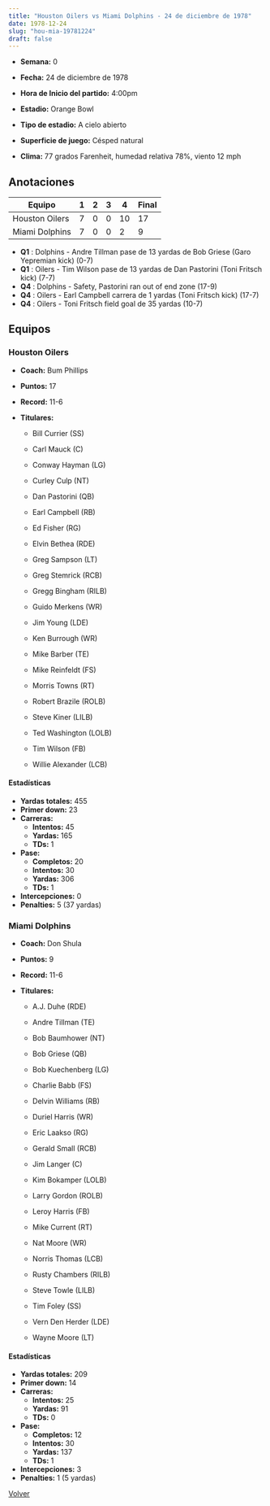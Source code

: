 ```yaml
---
title: "Houston Oilers vs Miami Dolphins - 24 de diciembre de 1978"
date: 1978-12-24
slug: "hou-mia-19781224"
draft: false
---
```


* **Semana:** 0
* **Fecha:** 24 de diciembre de 1978

* **Hora de Inicio del partido:** 4:00pm
* **Estadio:** Orange Bowl
* **Tipo de estadio:** A cielo abierto
* **Superficie de juego:** Césped natural
* **Clima:** 77 grados Farenheit, humedad relativa 78%, viento 12 mph





## Anotaciones
| Equipo | 1 | 2 | 3 | 4 | Final |
|--------|---|---|---|---|-------|
| Houston Oilers  | 7 | 0 | 0 | 10  | 17 |
| Miami Dolphins  | 7 | 0 | 0 | 2  | 9 |
* **Q1** : Dolphins - Andre Tillman pase de 13 yardas de Bob Griese (Garo Yepremian kick) (0-7)
* **Q1** : Oilers - Tim Wilson pase de 13 yardas de Dan Pastorini (Toni Fritsch kick) (7-7)
* **Q4** : Dolphins - Safety, Pastorini ran out of end zone (17-9)
* **Q4** : Oilers - Earl Campbell carrera de 1 yardas (Toni Fritsch kick) (17-7)
* **Q4** : Oilers - Toni Fritsch field goal de 35 yardas (10-7)


## Equipos


### Houston Oilers
* **Coach:** Bum Phillips
* **Puntos:** 17
* **Record:** 11-6
* **Titulares:** 

  * Bill Currier (SS) 

  * Carl Mauck (C) 

  * Conway Hayman (LG) 

  * Curley Culp (NT) 

  * Dan Pastorini (QB) 

  * Earl Campbell (RB) 

  * Ed Fisher (RG) 

  * Elvin Bethea (RDE) 

  * Greg Sampson (LT) 

  * Greg Stemrick (RCB) 

  * Gregg Bingham (RILB) 

  * Guido Merkens (WR) 

  * Jim Young (LDE) 

  * Ken Burrough (WR) 

  * Mike Barber (TE) 

  * Mike Reinfeldt (FS) 

  * Morris Towns (RT) 

  * Robert Brazile (ROLB) 

  * Steve Kiner (LILB) 

  * Ted Washington (LOLB) 

  * Tim Wilson (FB) 

  * Willie Alexander (LCB) 

#### Estadísticas
* **Yardas totales:** 455
* **Primer down:** 23
* **Carreras:**
  * **Intentos:** 45
  * **Yardas:** 165
  * **TDs:** 1
* **Pase:**
  * **Completos:** 20
  * **Intentos:** 30
  * **Yardas:** 306
  * **TDs:** 1
* **Intercepciones:** 0
* **Penalties:** 5 (37 yardas)

### Miami Dolphins
* **Coach:** Don Shula
* **Puntos:** 9
* **Record:** 11-6
* **Titulares:** 

  * A.J. Duhe (RDE) 

  * Andre Tillman (TE) 

  * Bob Baumhower (NT) 

  * Bob Griese (QB) 

  * Bob Kuechenberg (LG) 

  * Charlie Babb (FS) 

  * Delvin Williams (RB) 

  * Duriel Harris (WR) 

  * Eric Laakso (RG) 

  * Gerald Small (RCB) 

  * Jim Langer (C) 

  * Kim Bokamper (LOLB) 

  * Larry Gordon (ROLB) 

  * Leroy Harris (FB) 

  * Mike Current (RT) 

  * Nat Moore (WR) 

  * Norris Thomas (LCB) 

  * Rusty Chambers (RILB) 

  * Steve Towle (LILB) 

  * Tim Foley (SS) 

  * Vern Den Herder (LDE) 

  * Wayne Moore (LT) 

#### Estadísticas
* **Yardas totales:** 209
* **Primer down:** 14
* **Carreras:**
  * **Intentos:** 25
  * **Yardas:** 91
  * **TDs:** 0
* **Pase:**
  * **Completos:** 12
  * **Intentos:** 30
  * **Yardas:** 137
  * **TDs:** 1
* **Intercepciones:** 3
* **Penalties:** 1 (5 yardas)


[Volver](/historia/1978)
